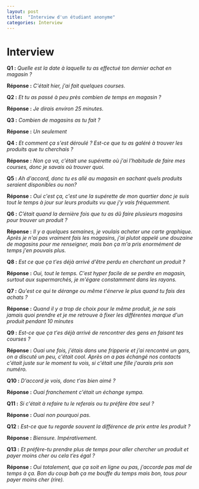 ```yaml
---
layout: post
title:  "Interview d'un étudiant anonyme"
categories: Interview
---
```


# Interview 

**Q1 :** *Quelle est la date à laquelle tu as effectué ton dernier achat en magasin ?*

**Réponse :** *C'était hier, j'ai fait quelques courses.*

**Q2 :** *Et tu as passé à peu près combien de temps en magasin ?*

**Réponse :** *Je dirais environ 25 minutes.*

**Q3 :** *Combien de magasins as tu fait ?*

**Réponse :** *Un seulement*

**Q4 :** *Et comment ça s'est déroulé ? Est-ce que tu as galéré à trouver les produits que tu cherchais ?*

**Réponse :** *Non ça va, c'était une supérette où j'ai l'habitude de faire mes courses, donc je savais où trouver quoi.*

**Q5 :** *Ah d'accord, donc tu es allé au magasin en sachant quels produits seraient disponibles ou non?*

**Réponse :** *Oui c'est ça, c'est une la supérette de mon quartier donc je suis tout le temps à jour sur leurs produits vu que j'y vais fréquemment.*

**Q6 :** *C’était quand la dernière fois que tu as dû faire plusieurs magasins pour trouver un produit ?*

**Réponse :** *Il y a quelques semaines, je voulais acheter une carte graphique. Après je n'ai pas vraiment fais les magasins, j'ai plutot appelé une douzaine de magasins pour me renseigner, mais bon ça m'a pris enormément de temps j'en pouvais plus.*

**Q8 :** *Est ce que ça t'es déjà arrivé d'être perdu en cherchant un produit ?*

**Réponse :** *Oui, tout le temps. C'est hyper facile de se perdre en magasin, surtout aux supermarchés, je m'égare constamment dans les rayons.*

**Q7 :** *Qu'est ce qui te dérange ou même t'énerve le plus quand tu fais des achats ?*

**Réponse :** *Quand il y a trop de choix pour le même produit, je ne sais jamais quoi prendre et je me retrouve à fixer les différentes marque d'un produit pendant 10 minutes*

**Q9 :** *Est-ce que ça t'es déjà arrivé de rencontrer des gens en faisant tes courses ?*

**Réponse :** *Ouai une fois, j'étais dans une fripperie et j'ai rencontré un gars, on a discuté un peu, c'était cool. Après on a pas échangé nos contacts c'était juste sur le moment tu vois, si c'était une fille j'aurais pris son numéro.*

**Q10 :** *D'accord je vois, donc t'as bien aimé ?*

**Réponse :** *Ouai franchement c'était un échange sympa.*

**Q11 :** *Si c'était à refaire tu le referais ou tu préfère être seul ?*

**Réponse :** *Ouai non pourquoi pas.*

**Q12 :** *Est-ce que tu regarde souvent la différence de prix entre les produit ?*

**Réponse :** *Biensure. Impérativement.*

**Q13 :** *Et préfère-tu prendre plus de temps pour aller chercher un produit et payer moins cher ou cela t’es égal ?*

**Réponse :** *Oui totalement, que ça soit en ligne ou pas, j'accorde pas mal de temps à ça. Bon du coup bah ça me bouffe du temps mais bon, tous pour payer moins cher (rire).*

